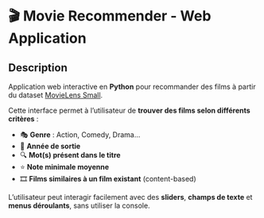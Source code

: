 # 🎬 Movie Recommender - Web Application

## Description

Application web interactive en **Python** pour recommander des films à partir du dataset [MovieLens Small](https://grouplens.org/datasets/movielens/).

Cette interface permet à l’utilisateur de **trouver des films selon différents critères** :

- 🎭 **Genre** : Action, Comedy, Drama…  
- 📅 **Année de sortie**  
- 🔍 **Mot(s) présent dans le titre**  
- ⭐ **Note minimale moyenne**  
- 🎞️ **Films similaires à un film existant** (content-based)

L’utilisateur peut interagir facilement avec des **sliders**, **champs de texte** et **menus déroulants**, sans utiliser la console.
